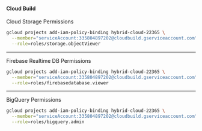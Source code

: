 
#### Cloud Build

Cloud Storage Permissions
```bash
gcloud projects add-iam-policy-binding hybrid-cloud-22365 \
  --member="serviceAccount:335804897202@cloudbuild.gserviceaccount.com" \
  --role=roles/storage.objectViewer

```
---
Firebase Realtime DB Permissions

```bash
gcloud projects add-iam-policy-binding hybrid-cloud-22365 \
  --member="serviceAccount:335804897202@cloudbuild.gserviceaccount.com" \
  --role=roles/firebasedatabase.viewer
```
---
BigQuery Permissions

```bash
gcloud projects add-iam-policy-binding hybrid-cloud-22365 \
  --member="serviceAccount:335804897202@cloudbuild.gserviceaccount.com" \
  --role=roles/bigquery.admin
```